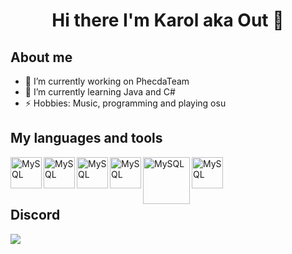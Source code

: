 <h1 align="center">Hi there I'm Karol aka Out 👋</h1>


## About me
- 🔭 I’m currently working on PhecdaTeam
- 🌱 I’m currently learning Java and C#
- ⚡ Hobbies: Music, programming and playing osu 

## My languages and tools
<img align="left" alt="MySQL" width="50px" src="https://upload.wikimedia.org/wikipedia/commons/thumb/9/9c/IntelliJ_IDEA_Icon.svg/1024px-IntelliJ_IDEA_Icon.svg.png" />
<img align="left" alt="MySQL" width="50px" src="https://cdn-icons-png.flaticon.com/512/25/25231.png" />
<img align="left" alt="MySQL" width="50px" src="https://cdn-icons-png.flaticon.com/512/226/226777.png" />
<img align="left" alt="MySQL" width="50px" src="https://upload.wikimedia.org/wikipedia/commons/thumb/9/9a/Visual_Studio_Code_1.35_icon.svg/1024px-Visual_Studio_Code_1.35_icon.svg.png" />
<img align="left" alt="MySQL" width="75px" src="https://camo.githubusercontent.com/f6f986e8481e344792ddd3d38c03fdbeb3873785677fe2de24ec1fb52ff13cda/68747470733a2f2f646f776e6c6f61642e6c6f676f2e77696e652f6c6f676f2f4d7953514c2f4d7953514c2d4c6f676f2e77696e652e706e67" />
<img align="left" alt="MySQL" width="50px" src="https://www.freeiconspng.com/uploads/c-logo-icon-18.png" />
<br>
<br>
<br>

## Discord

<img align="left" src="https://discord.c99.nl/widget/theme-4/796868939497865216.png">


